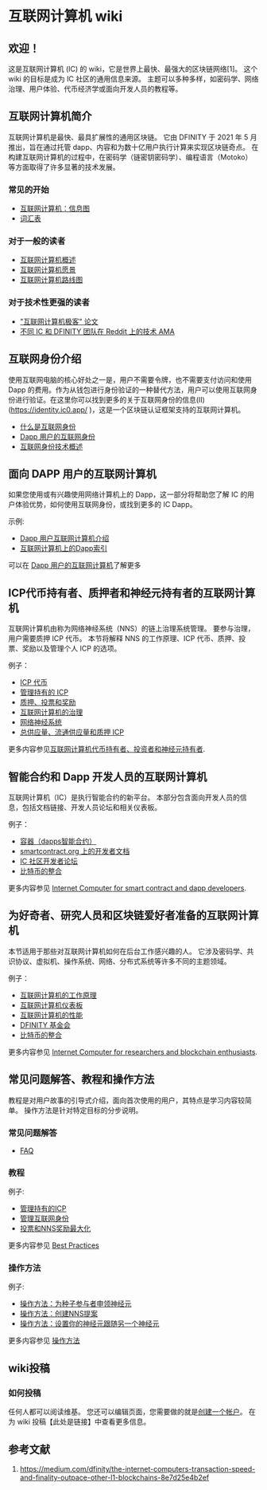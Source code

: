 # 互联网计算机 wiki

## 欢迎！

这是互联网计算机 (IC) 的 wiki，它是世界上最快、最强大的区块链网络[1]。 这个wiki 的目标是成为 IC 社区的通用信息来源。 主题可以多种多样，如密码学、网络治理、用户体验、代币经济学或面向开发人员的教程等。

## 互联网计算机简介

互联网计算机是最快、最具扩展性的通用区块链。 它由 DFINITY 于 2021 年 5 月推出，旨在通过托管 dapp、内容和为数十亿用户执行计算来实现区块链奇点。 在构建互联网计算机的过程中，在密码学（链密钥密码学）、编程语言（Motoko）等方面取得了许多显著的技术发展。

### 常见的开始

- [互联网计算机：信息图](https://dfinity.org/icig.pdf)
- [词汇表](wiki/1.互联网计算机介绍/1.1词汇表.md)

### 对于一般的读者

- [互联网计算机概述](wiki/1.互联网计算机介绍/1.2互联网计算机概述.md)
- [互联网计算机愿景](wiki/1.互联网计算机介绍/1.3互联网计算机愿景.md)
- [互联网计算机路线图](https://dfinity.org/roadmap/)

### 对于技术性更强的读者

- ["互联网计算机极客" 论文](https://eprint.iacr.org/2022/087)
- [不同 IC 和 DFINITY 团队在 Reddit 上的技术 AMA](https://www.reddit.com/r/dfinity/comments/ozboyi/megathread_technical_amas/)

## 互联网身份介绍

使用互联网电脑的核心好处之一是，用户不需要令牌，也不需要支付访问和使用 Dapp 的费用。作为从钱包进行身份验证的一种替代方法，用户可以使用互联网身份进行验证。在这里你可以找到更多的关于互联网身份的信息(II)(https://identity.ic0.app/ )，这是一个区块链认证框架支持的互联网计算机。

- [什么是互联网身份](wiki/2.互联网身份介绍/2.1什么是互联网身份.md)
- [Dapp 用户的互联网身份](wiki/2.互联网身份介绍/2.2Dapp用户的互联网身份.md)
- [互联网身份技术概述](wiki/2.互联网身份介绍/2.3互联网身份技术概述.md)

## 面向 DAPP 用户的互联网计算机

如果您使用或有兴趣使用网络计算机上的 Dapp，这一部分将帮助您了解 IC 的用户体验优势，如何使用互联网身份，或找到更多的 IC Dapp。

示例:

- [Dapp 用户互联网计算机介绍](wiki/3.面向Dapp用户的互联网计算机/3.1Dapp用户的互联网计算机介绍.md)
- [互联网计算机上的Dapp索引](wiki/3.面向Dapp用户的互联网计算机/3.2互联网计算机上的Dapp索引.md)

可以在 [Dapp 用户的互联网计算机](wiki/3.面向Dapp用户的互联网计算机/3.3Dapp用户的互联网计算机.md)了解更多

## ICP代币持有者、质押者和神经元持有者的互联网计算机

互联网计算机由称为网络神经系统（NNS）的链上治理系统管理。 要参与治理，用户需要质押 ICP 代币。 本节将解释 NNS 的工作原理、ICP 代币、质押、投票、奖励以及管理个人 ICP 的选项。

例子：

- [ICP 代币](wiki/4.ICP代币持有者、质押者和神经元持有者的互联网计算机/4.1ICP代币.md)
- [管理持有的 ICP](wiki/4.ICP代币持有者、质押者和神经元持有者的互联网计算机/4.2管理持有的ICP.md)
- [质押、投票和奖励](wiki/4.ICP代币持有者、质押者和神经元持有者的互联网计算机/4.3质押、投票和奖励.md)
- [互联网计算机的治理](wiki/4.ICP代币持有者、质押者和神经元持有者的互联网计算机/4.4互联网计算机的治理.md)
- [网络神经系统](wiki/4.ICP代币持有者、质押者和神经元持有者的互联网计算机/4.5网络神经系统.md)
- [总供应量、流通供应量和质押 ICP](wiki/4.ICP代币持有者、质押者和神经元持有者的互联网计算机/4.6总供应量、流通供应量和质押ICP.md)

更多内容参见[互联网计算机代币持有者、投资者和神经元持有者](wiki/4.ICP代币持有者、质押者和神经元持有者的互联网计算机/4.7互联网计算机代币持有者、投资者和神经元持有者.md).

## 智能合约和 Dapp 开发人员的互联网计算机

互联网计算机（IC）是执行智能合约的新平台。 本部分包含面向开发人员的信息，包括文档链接、开发人员论坛和相关仪表板。

例子：

- [容器（dapps智能合约）](wiki/5.智能合约和Dapp开发人员的互联网计算机/5.1容器（dapps智能合约）.md)
- [smartcontract.org 上的开发者文档](https://smartcontracts.org/)
- [IC 社区开发者论坛](https://forum.dfinity.org/)
- [比特币的整合](wiki/5.智能合约和Dapp开发人员的互联网计算机/5.2比特币的整合.md)

更多内容参见 [Internet Computer for smart contract and dapp developers](https://wiki.internetcomputer.org/wiki/Internet_Computer_for_smart_contract_and_dapp_developers).

## 为好奇者、研究人员和区块链爱好者准备的互联网计算机

本节适用于那些对互联网计算机如何在后台工作感兴趣的人。 它涉及密码学、共识协议、虚拟机、操作系统、网络、分布式系统等许多不同的主题领域。

例子：

- [互联网计算机的工作原理](https://dfinity.org/howitworks/)
- [互联网计算机仪表板](https://dashboard.internetcomputer.org/)
- [互联网计算机的性能](wiki/6.为好奇者、研究人员和区块链爱好者准备的互联网计算机/6.1互联网计算机的性能.md)
- [DFINITY 基金会](wiki/6.为好奇者、研究人员和区块链爱好者准备的互联网计算机/6.2DFINITY基金会.md)
- [比特币的整合](wiki/5.智能合约和Dapp开发人员的互联网计算机/5.2比特币的整合.md)

更多内容参见 [Internet Computer for researchers and blockchain enthusiasts](https://wiki.internetcomputer.org/w/index.php?title=Internet_Computer_for_researchers_and_blockchain_enthusiasts&action=edit&redlink=1).

## 常见问题解答、教程和操作方法

教程是对用户故事的引导式介绍，面向首次使用的用户，其特点是学习内容较简单。 操作方法是针对特定目标的分步说明。

### 常见问题解答

- [FAQ](wiki/7.常见问题解答、教程和操作方法/7.1FAQ.md)

### 教程

例子:

- [管理持有的ICP](wiki/4.ICP代币持有者、质押者和神经元持有者的互联网计算机/4.2管理持有的ICP.md)
- [管理互联网身份](wiki/7.常见问题解答、教程和操作方法/7.2管理互联网身份.md)
- [投票和NNS奖励最大化](wiki/7.常见问题解答、教程和操作方法/7.3投票和NNS奖励最大化.md)

更多内容参见 [Best Practices](https://wiki.internetcomputer.org/wiki/Best_Practices)

### 操作方法

例子:

- [操作方法：为种子参与者申领神经元](wiki/7.常见问题解答、教程和操作方法/7.5操作方法：为种子参与者申领神经元.md)
- [操作方法：创建NNS提案](wiki/7.常见问题解答、教程和操作方法/7.6操作方法：创建NNS提案.md)
- [操作方法：设置你的神经元跟随另一个神经元](wiki/7.常见问题解答、教程和操作方法/7.7操作方法：设置你的神经元跟随另一个神经元.md)


更多内容参见 [操作方法](wiki/7.常见问题解答、教程和操作方法/7.8操作方法集合（how-tos）.md)

## wiki投稿

### 如何投稿

任何人都可以阅读维基。 您还可以编辑页面，您需要做的就是[创建一个帐户](https://wiki.internetcomputer.org/wiki/Special:CreateAccount)。 在为 wiki 投稿【此处是链接】中查看更多信息。

## 参考文献

1.  https://medium.com/dfinity/the-internet-computers-transaction-speed-and-finality-outpace-other-l1-blockchains-8e7d25e4b2ef




